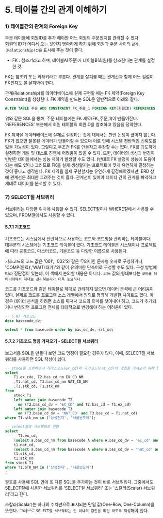 # 5. 테이블 간의 관계 이해하기

### 1) 테이블간의 관계와 Foreign Key

주문 테이블에 회원ID를 추가 해야만 어느 회원의 주문인지를 관리할 수 있다.  
회원의 ID가 어디서 오는 것인지 명확하게 하기 위해 회원과 주문 사이의 `관계(Relationship)선을` 표시해 주는 것이 좋다.

- FK : 참조키라고 하며, 테이블A(주문)가 테이블B(회원)를 참조한다는 관계를 설정한 것.

FK는 참조키 또는 외래키라고 부른다. 관계를 살펴볼 때는 관계선과 함께 어느 컬럼이 FK인지도 잘 살펴봐야 한다.  

관계(Relationship)를 데이터베이스에 실제 구현할 때는 FK 제약(Foreign Key Constraint)을 생성한다. FK 제약을 만드는 SQL은 일반적으로 아래와 같다.  
```sql
ALTER TABLE 주문 ADD CONSTRAINT FK_주문_1 FOREIGN KEY(회원ID) REFERENCES 회원(회원ID);  
```

위와 같은 SQL을 통해, 주문 테이블에는 FK 제약(FK_주문_1)이 만들어진다. 'REFERENCES' 부분에서 회원 테이블의 회원ID를 참조하고 있음을 정의한다.

FK 제약을 데이터베이스에 실제로 설정하는 것에 대해서는 찬반 논쟁이 끊이지 않는다. FK가 없으면 잘못된 데이터가 만들어질 수 있으며 이로 인해 시스템 전반적인 신뢰도를 잃을 가능성이 있다. 그렇다고 무조건 FK를 만들자고 주장할 수는 없다. FK를 과도하게 설정하면 개발 및 테스트 진행에 어려움이 있을 수 있다. 또한, 데이터의 생성과 변경이 빈번한 테이블에서는 성능 저하가 발생할 수도 있다. (반대로 FK 설정이 성능에 도움이 되는 예도 있다.) 그러므로 FK를 실제 생성할지는 프로젝트에 맞게 유연하게 결정하는 것이 좋다고 생각한다. FK 제약을 실제 구현할지는 유연하게 결정해야겠지만, ERD 상에 관계선은 최대한 그려주는 것이 옳다. 관계선이 있어야 데이터 간의 관계를 파악하고 제대로 데이터를 분석할 수 있다.


### 7) SELECT절 서브쿼리
서브쿼리는 다양한 위치에 사용할 수 있다. SELECT절이나 WHERE절에서 사용할 수 있으며, FROM절에서도 사용할 수 있다.

#### 5.7.1 기초코드
기초코드는 시스템에서 전반적으로 사용하는 코드와 코드명을 관리하는 테이블이다.  
대부분의 시스템에는 기초코드 테이블이 있다. 기초코드 테이블은 시스템이나 프로젝트에 따라 공통코드, 마스터코드, 기본코드 등 다양한 이름으로 사용된다.  

기초코드의 코드 값은 '001', '002'와 같은 무의미한 문자형 숫자로 구성하거나, 'COMP(완료)','WAIT(대기)'와 같이 유의미한 단축어로 구성할 수도 있다. 구성 방법에 따라 장단점이 있는데, 이 책에서 논의할 내용은 아니다. 코드 값의 형태보다는 `코드를 데이터화해서 제대로 관리하는지가 더욱 중요하다.`

코드를 기초코드와 같은 테이블로 제대로 관리하지 않으면 데이터 분석에 큰 어려움이 있다. 실제로 코드를 프로그램 소스 레벨에서 임의로 정의해 개발한 사이트도 있다. 이 경우 데이터 분석을 하려면 소스를 뒤져서 코드의 의미를 찾아내야 하고, 코드가 추가되거나 변경되면 프로그램 전체를 대대적으로 변경해야 하는 어려움이 있다.


```sql
-- 5.07 기초코드
desc basecode_dv;

select * from basecode order by bas_cd_dv, srt_od;
```

#### 5.7.2 기초코드 명칭 가져오기 - SELECT절 서브쿼리

보고서용 SQL을 만들다 보면 코드 명칭이 필요한 경우가 많다, 이때, SELECT절 서브쿼리를 사용하면 SQL 작성이 쉽다.

```sql
-- stock을 조회하면서 거래소코드(ex_cd)와 국가코드(nat_cd)의 명칭을 가져오기 위해 basecode와 조인을 사용한 sql이다.
select 
    T1.ex_cde, T2.bas_cd_nm EX_CD_NM
    ,T1.nat_cd, T3.bas_cd_nm NAT_CD_NM
    ,T1.stk_cd, T1.stk_nm
from 
    stock T1
    left outer join basecode T2
      on (T2.bas_cd_dv = 'EX_CD' and T2.bas_cd = T1.ex_cd)
    left outer join basecode T3
      on (T3.base_cd_dv = 'NAT_CD' and T3.bas_cd = T1.nat_cd)
where T1.stk_nm in ('삼성전자', '서울반도체');

-- select절의 서브쿼리로 변형
select
	  T1.ex_cd,
    (select a.bas_cd_nm from basecode A where A.bas_cd_dv = 'ex_cd' and a.bas_cd = T1.ex_cd) EX_CD_NM,
    t1.nat_cd,
    (select a.bas_cd_nm from basecode A where a.bas_cd_dv = 'nat_cd' and a.bas_cd = t1.nat_cd) NAT_CD_NM,
    t1.stk_cd,
    t1.stk_nm
from stock T1
where T1.STK_NM in ('삼성전자', '서울반도체')
;
```

괄호를 사용해 SQL 안에 또 다른 SQL을 추가하는 것이 바로 서브쿼리다. 그중에서도 SELECT절에 사용한 서브쿼리를 'SELECT절 서브쿼리' 또는 '스칼라(Scalar) 서브쿼리'라고 한다.  

스칼라(Scalar)는 하나의 수치만으로 표시되는 단일 값(One-Row, One-Column)을 뜻한다. 그러므로 `SELECT절 서브쿼리는 단 하나의 값만을 리턴 하도록 작성`해야 한다.